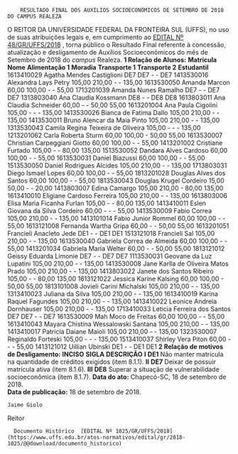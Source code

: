         RESULTADO FINAL DOS AUXÍLIOS SOCIOECONÔMICOS DE SETEMBRO DE 2018 DO CAMPUS REALEZA  

 O REITOR DA UNIVERSIDADE FEDERAL DA FRONTEIRA SUL (UFFS), no uso de suas atribuições legais e, em cumprimento ao [EDITAL Nº 48/GR/UFFS/2018](https://www.uffs.edu.br/atos-normativos/edital/gr/2018-0048)  , torna público o Resultado Final referente à concessão, atualização e desligamento de Auxílios Socioeconômicos do mês de Setembro de 2018 do *campus* Realeza.  **1 Relação de Alunos:**      **Matrícula**    **Nome**    **Alimentação 1**    **Moradia**    **Transporte 1**    **Transporte 2**    **Estudantil**      1613410029   Agatha Mendes Castiglioni   DE7   DE7   -   -   DE7     1413530016   Alexandra Lays Petry   105,00   210,00   -   -   135,00     1613530050   Amanda Marcon   60,00   100,00   -   -   55,00     1713201039   Amanda Nunes Ramalho   DE7   -   -   DE7   DE7     1313803040   Ana Claudia Kossmann   DE8   -   -   DE8   DE8     1613803011   Ana Claudia Schneider   60,00   -   -   50,00   55,00     1613201004   Ana Paula Cigolini   105,00   -   -   -   135,00     1413530026   Bianca de Fatima Dallo   105,00   210,00   -   -   135,00     1413530011   Bruno Alencar da Maia Pinto   105,00   210,00   -   -   135,00     1313530043   Camila Regina Teixeira de Oliveira   105,00   -   -   -   135,00     1213201062   Carla Roberta Sturm   60,00   100,00   -   50,00   55,00     1613530007   Christian Carpeggiani Giotto   60,00   100,00   -   -   55,00     1413201002   Cristiane Furtado   105,00   -   -   80,00   135,00     1513530052   Dandara Alves Cardoso   60,00   100,00   -   -   55,00     1613530031   Daniel Biazussi   60,00   100,00   -   -   55,00     1513530050   Daniel Rodrigues Alcides   105,00   210,00   -   -   135,00     1713803031   Diego Ismael Lopes   60,00   100,00   -   -   55,00     1813201028   Douglas Alves dos Santos   60,00   100,00   -   -   55,00     1813530043   Douglas Krugel Cordeiro   15,00   50,00   -   -   20,00     1413803007   Edina Camargo   105,00   210,00   -   80,00   135,00     1613410010   Eligiane Cardoso Ferreira   105,00   210,00   -   -   135,00     1613803006   Elisa Maria Ficanha Furlan   105,00   -   -   80,00   135,00     1413410011   Eslen Giovana da Silva Cordeiro   60,00   -   -   -   55,00     1413530009   Fabio Correa   105,00   210,00   -   -   135,00     1413101014   Fabio Junior Rommel   60,00   100,00   -   -   55,00     1613121008   Fernanda Wartha Gripa   60,00   -   -   50,00   55,00     1613201051   Francieli Anacleto Jede   DE1   -   -   DE1   DE1     1513121018   Francieli Sal   105,00   210,00   -   -   135,00     1613530040   Gabriela Correa de Almeida   60,00   100,00   -   -   55,00     1413201034   Gabriela Maria Welter   60,00   -   -   50,00   55,00     1813121012   Geissy Eduarda Limonie   DE7   -   -   DE7   DE7     1113530031   Geovane da Luz Lupatini   105,00   210,00   -   -   135,00     1413530008   Jane Karlla de Oliveira Matos Prado   105,00   210,00   -   -   135,00     1413803022   Janete dos Santos Ribeiro   105,00   -   -   80,00   135,00     1613121022   Jessica Karine Kalsing   60,00   100,00   -   50,00   55,00     1813101008   Jovieli Carini Michalski   105,00   210,00   -   -   135,00     1313410023   Juliana da Silva   105,00   210,00   -   -   135,00     1613410019   Karina Raquel Fagundes   105,00   210,00   -   -   135,00     1413410022   Leonice Andreia Dornhauser   105,00   210,00   -   -   135,00     1713410033   Leticia Ferreira dos Santos   DE7   DE7   -   -   DE7     1613530009   Mah Moco de Freitas   60,00   100,00   -   -   55,00     1613410043   Mayara Chistina Wessalowski Santana   105,00   210,00   -   -   135,00     1413410017   Patricia Daiane Maioli   105,00   210,00   -   -   135,00     1323530007   Reginaldo Forteski   105,00   -   -   -   135,00     1513410037   Shirley Vera Piton   60,00   -   -   -   55,00     1413121012   Uillian Ubinski   DE1   -   -   DE1   DE1      **2 Relação de motivos de Desligamento:**      **INCISO**    **SIGLA**    **DESCRIÇÃO**      **I**    **DE1**    Não manter matrícula na quantidade de créditos exigidos (item 8.1.1).     **II**    **DE7**    Deixar de possuir matrícula ativa (item 8.1.6).     **III**    **DE8**    Superar a situação de vulnerabilidade socioeconômica (item 8.1.7).         **Data do ato:** Chapecó-SC, 18 de setembro de 2018.   
 **Data de publicação:**  18 de setembro de 2018. 

    Jaime Giolo   
 Reitor 

      Documento Histórico  [EDITAL Nº 1025/GR/UFFS/2018](https://www.uffs.edu.br/atos-normativos/edital/gr/2018-1025/@@download/documento_historico)     
      
